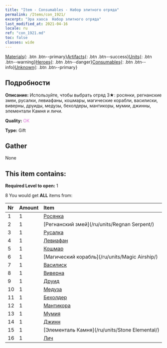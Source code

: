 ```yaml
---
title: "Item - Consumables - Набор элитного отряда"
permalink: /Items/con_1921/
excerpt: "Эра хаоса  Набор элитного отряда"
last_modified_at: 2021-04-16
locale: ru
ref: "con_1921.md"
toc: false
classes: wide
---
```

 [Materials](/ru/Items/){: .btn .btn--primary}[Artifacts](/ru/Items/Artifacts/){: .btn .btn--success}[Units](/ru/Items/Units/){: .btn .btn--warning}[Heroes](/ru/Items/Heroes/){: .btn .btn--danger}[Consumables](/ru/Items/Consumables/){: .btn .btn--info}[Unknown](/ru/Items/Unknown/){: .btn .btn--primary}

## Подробности
 **Описание:** Используйте, чтобы выбрать отряд 3★: росянки, регнанские змеи, русалки, левиафаны, кошмары, магические корабли, василиски, виверны, друиды, медузы, бехолдеры, мантикоры, мумии, джинны, элементали Камня и личи.

 **Quality:** <span style="color: #DA70D6">OK</span>

 **Type:** Gift

## Gather

  None

## This item contains:

 **Required Level to open:** 1

 8 You would get **ALL** items  from:

  | Nr | Amount |     Item    |
  |:---|:-------|:------------|
  | 1 | 1 | [Росянка](/ru/units/Waspwort/) |  | 
  | 2 | 1 | [Регнанский змей](/ru/units/Regnan Serpent/) |  | 
  | 3 | 1 | [Русалка](/ru/units/Mermaid/) |  | 
  | 4 | 1 | [Левиафан](/ru/units/Revyaratan/) |  | 
  | 5 | 1 | [Кошмар](/ru/units/Nightmare/) |  | 
  | 6 | 1 | [Магический корабль](/ru/units/Magic Airship/) |  | 
  | 7 | 1 | [Василиск](/ru/units/Basilisk/) |  | 
  | 8 | 1 | [Виверна](/ru/units/Wyvern/) |  | 
  | 9 | 1 | [Друид](/ru/units/Druid/) |  | 
  | 10 | 1 | [Медуза](/ru/units/Medusa/) |  | 
  | 11 | 1 | [Бехолдер](/ru/units/Beholder/) |  | 
  | 12 | 1 | [Мантикора](/ru/units/Manticore/) |  | 
  | 13 | 1 | [Мумия](/ru/units/Mummy/) |  | 
  | 14 | 1 | [Джинн](/ru/units/Genie/) |  | 
  | 15 | 1 | [Элементаль Камня](/ru/units/Stone Elemental/) |  | 
  | 16 | 1 | [Лич](/ru/units/Lich/) |  | 
